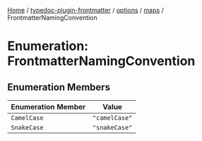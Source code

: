 [Home](../../../../../README.md) / [typedoc-plugin-frontmatter](../../../../README.md) / [options](../../../README.md) / [maps](../README.md) / FrontmatterNamingConvention

# Enumeration: FrontmatterNamingConvention

## Enumeration Members

| Enumeration Member | Value         |
| ------------------ | ------------- |
| `CamelCase`        | `"camelCase"` |
| `SnakeCase`        | `"snakeCase"` |
